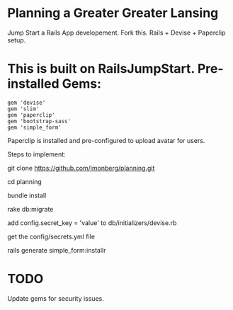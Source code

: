 # Planning a Greater Greater Lansing
Jump Start a Rails App developement. Fork this. Rails + Devise + Paperclip setup.

# This is built on RailsJumpStart. Pre-installed Gems:

```
gem 'devise'
gem 'slim'
gem 'paperclip'
gem 'bootstrap-sass'
gem 'simple_form'
```

Paperclip is installed and pre-configured to upload avatar for users.

Steps to implement:

git clone https://github.com/jmonberg/planning.git

cd planning

bundle install

rake db:migrate

add config.secret_key = 'value' to db/initializers/devise.rb

get the config/secrets.yml file

rails generate simple_form:installr

# TODO
Update gems for security issues.




